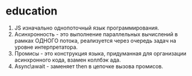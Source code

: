# education

1. JS изначально однопоточный язык программирования.
2. Асинхронность - это выполнение параллельных вычислений в рамках ОДНОГО потока, реализуется через очередь задач на уровне интерпретатора.
3. Промисы - это конструкция языка, придуманная для организации асинхронного кода, взамен коллбэк ада.
4. Async\await -  заменяет then в цепочке вызова промисов.
